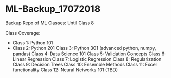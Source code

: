 # ML-Backup_17072018
Backup Repo of ML Classes: Until Class 8


Class Coverage:

- Class 1: Python 101
- Class 2: Python 201
Class 3: Python 301 (advanced python, numpy, pandas)
Class 4: Data Science 101
Class 5: Validation Concepts
Class 6: Linear Regression
Class 7: Logistic Regression
Class 8: Regularization 
Class 9: Decision Trees
Class 10: Ensemble Methods
Class 11: Excel functionality
Class 12: Neural Networks 101 (TBD)
